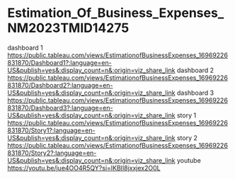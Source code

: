 # Estimation_Of_Business_Expenses_NM2023TMID14275
dashboard 1 https://public.tableau.com/views/EstimationofBusinessExpenses_16969226831870/Dashboard1?:language=en-US&publish=yes&:display_count=n&:origin=viz_share_link
dashboard 2 https://public.tableau.com/views/EstimationofBusinessExpenses_16969226831870/Dashboard2?:language=en-US&publish=yes&:display_count=n&:origin=viz_share_link
dashboard 3  https://public.tableau.com/views/EstimationofBusinessExpenses_16969226831870/Dashboard3?:language=en-US&publish=yes&:display_count=n&:origin=viz_share_link
story 1 https://public.tableau.com/views/EstimationofBusinessExpenses_16969226831870/Story1?:language=en-US&publish=yes&:display_count=n&:origin=viz_share_link
story 2 https://public.tableau.com/views/EstimationofBusinessExpenses_16969226831870/Story2?:language=en-US&publish=yes&:display_count=n&:origin=viz_share_link
youtube https://youtu.be/jue4OO4R5QY?si=IKBIl8jxxjex2O0L
